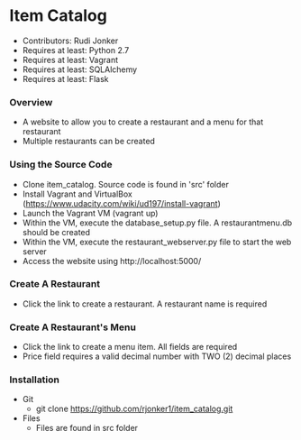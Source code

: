 # Item Catalog #

*	Contributors: Rudi Jonker
*	Requires at least: Python 2.7
*	Requires at least: Vagrant
*	Requires at least: SQLAlchemy
*	Requires at least: Flask


### Overview ###
*	A website to allow you to create a restaurant and a menu for that restaurant
*	Multiple restaurants can be created

### Using the Source Code ###

*	Clone item_catalog. Source code is found in 'src' folder
*	Install Vagrant and VirtualBox (https://www.udacity.com/wiki/ud197/install-vagrant)
*	Launch the Vagrant VM (vagrant up)
*	Within the VM, execute the database_setup.py file. A restaurantmenu.db should be created
*	Within the VM, execute the restaurant_webserver.py file to start the web server
*	Access the website using http://localhost:5000/

### Create A Restaurant ###
*	Click the link to create a restaurant. A restaurant name is required

### Create A Restaurant's Menu ###
*	Click the link to create a menu item. All fields are required
*	Price field requires a valid decimal number with TWO (2) decimal places

### Installation ###

*	Git
	*	git clone https://github.com/rjonker1/item_catalog.git
*	Files
	*	Files are found in src folder